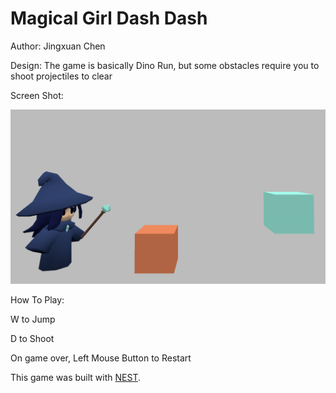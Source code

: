 # Magical Girl Dash Dash

Author: Jingxuan Chen

Design: The game is basically Dino Run, but some obstacles require you to shoot projectiles to clear

Screen Shot:

![Screen Shot](screenshot.png)

How To Play:

W to Jump

D to Shoot

On game over, Left Mouse Button to Restart

This game was built with [NEST](NEST.md).

